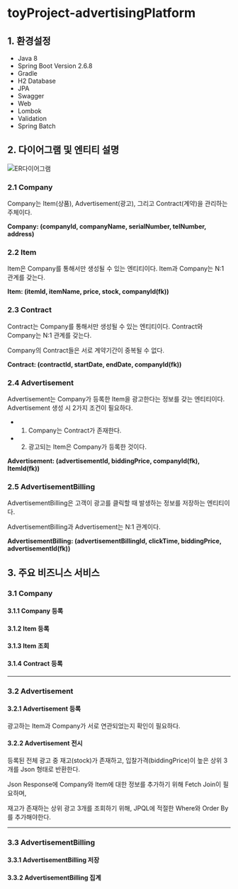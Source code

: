 # toyProject-advertisingPlatform

## 1. 환경설정
+ Java 8
+ Spring Boot Version 2.6.8
+ Gradle
+ H2 Database
+ JPA
+ Swagger
+ Web
+ Lombok
+ Validation
+ Spring Batch


## 2. 다이어그램 및 엔티티 설명

![ER다이어그램](https://user-images.githubusercontent.com/62477958/174471125-101f7a93-6b06-409d-af4e-be1e4906e662.png)

### 2.1 Company

Company는 Item(상품), Advertisement(광고), 그리고 Contract(계약)을 관리하는 주체이다.

**Company: (companyId, companyName, serialNumber, telNumber, address)**


### 2.2 Item

Item은 Company를 통해서만 생성될 수 있는 엔티티이다. Item과 Company는 N:1 관계를 갖는다.

**Item: (itemId, itemName, price, stock, companyId(fk))**

### 2.3 Contract

Contract는 Company를 통해서만 생성될 수 있는 엔티티이다. Contract와 Company는 N:1 관계를 갖는다.

Company의 Contract들은 서로 계약기간이 중복될 수 없다.

**Contract: (contractId, startDate, endDate, companyId(fk))**

### 2.4 Advertisement

Advertisement는 Company가 등록한 Item을 광고한다는 정보를 갖는 엔티티이다. Advertisement 생성 시 2가지 조건이 필요하다.

+ 1. Company는 Contract가 존재한다.
+ 2. 광고되는 Item은 Company가 등록한 것이다.

**Advertisement: (advertisementId, biddingPrice, companyId(fk), ItemId(fk))**

### 2.5 AdvertisementBilling

AdvertisementBilling은 고객이 광고를 클릭할 때 발생하는 정보를 저장하는 엔티티이다. 

AdvertisementBilling과 Advertisement는 N:1 관계이다.

**AdvertisementBilling: (advertisementBillingId, clickTime, biddingPrice, advertisementId(fk))**

## 3. 주요 비즈니스 서비스

### 3.1 Company

#### 3.1.1 Company 등록

#### 3.1.2 Item 등록

#### 3.1.3 Item 조회

#### 3.1.4 Contract 등록

***

### 3.2 Advertisement

#### 3.2.1 Advertisement 등록

광고하는 Item과 Company가 서로 연관되었는지 확인이 필요하다.

#### 3.2.2 Advertisement 전시

등록된 전체 광고 중 재고(stock)가 존재하고, 입찰가격(biddingPrice)이 높은 상위 3개를 Json 형태로 반환한다.

Json Response에 Company와 Item에 대한 정보를 추가하기 위해 Fetch Join이 필요하며,

재고가 존재하는 상위 광고 3개를 조회하기 위해, JPQL에 적절한 Where와 Order By를 추가해야한다. 

***

### 3.3 AdvertisementBilling

#### 3.3.1 AdvertisementBilling 저장

#### 3.3.2 AdvertisementBilling 집계




